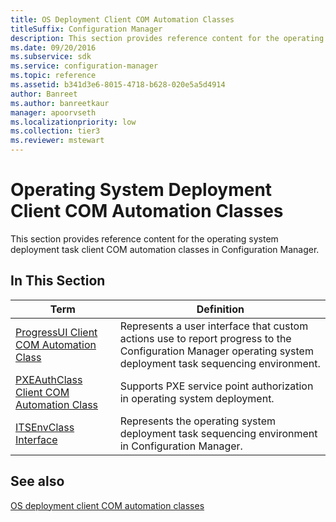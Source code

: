 ```yaml
---
title: OS Deployment Client COM Automation Classes
titleSuffix: Configuration Manager
description: This section provides reference content for the operating system deployment task client COM automation classes in Configuration Manager.
ms.date: 09/20/2016
ms.subservice: sdk
ms.service: configuration-manager
ms.topic: reference
ms.assetid: b341d3e6-8015-4718-b628-020e5a5d4914
author: Banreet
ms.author: banreetkaur
manager: apoorvseth
ms.localizationpriority: low
ms.collection: tier3
ms.reviewer: mstewart
---
```

# Operating System Deployment Client COM Automation Classes
This section provides reference content for the operating system deployment task client COM automation classes in Configuration Manager.

## In This Section

|Term|Definition|
|----------|----------------|
|[ProgressUI Client COM Automation Class](../../../../../develop/reference/core/clients/client-classes/progressui-client-com-automation-class.md)|Represents a user interface that custom actions use to report progress to the Configuration Manager operating system deployment task sequencing environment.|
|[PXEAuthClass Client COM Automation Class](../../../../../develop/reference/core/clients/client-classes/pxeauthclass-client-com-automation-class.md)|Supports PXE service point authorization in operating system deployment.|
|[ITSEnvClass Interface](../../../../../develop/reference/core/clients/client-classes/itsenvclass-interface.md)|Represents the operating system deployment task sequencing environment in Configuration Manager.|

## See also

[OS deployment client COM automation classes](operating-system-deployment-client-com-automation-classes.md)

